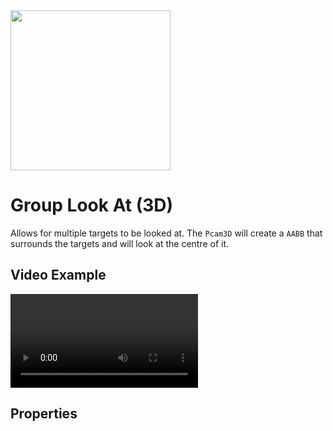 <img src="/assets/icons/look-at-group.svg" height="256" width="256"/>


# Group Look At (3D)

Allows for multiple targets to be looked at. The `Pcam3D` will create a `AABB` that surrounds the targets and will look at the centre of it.

## Video Example
<video controls>
<source src="/assets/videos/look-at-group.mp4">
</video>

## Properties

<Property propertyName="look_at_targets" propertyType="Array[Node3D]" propertyDefault="null">
<template v-slot:propertyDescription>

Defines the group of targets that the camera should be looking at. It will be looking at the centre of all the assigned targets.

</template>
<template v-slot:setMethod>

`void` set_look_at_targets(`Array[Node3D]` targets)

`void` append_look_at_targets(`Node3D` target)

`void` append_look_at_targets_array(`Array[Node3D]` targets)

`void` erase_look_at_targets(`Node3D` target)

</template>
<template v-slot:setExample>

::: details Example
```gdscript
# Assigns a new array of nodes to the Look At Group
pcam.set_look_at_targets(targets)

# Appends one node to the Look At Group
pcam.append_look_at_targets(target)

# Appends an array of nodes to the Look At Group
pcam.append_look_at_targets_array(targets)

# Removes a node from the Look At Group
pcam.erase_look_at_targets(target)
```
:::

</template>
<template v-slot:getMethod>

`Array[Node3D]` get_look_at_targets()

</template>
<template v-slot:getExample>

::: details Example
```gdscript
pcam.get_look_at_targets()
```
:::

</template>
</Property>

<!--@include: ./parts/look-at-offset.md-->
<!--@include: ./parts/look-at-damping.md-->